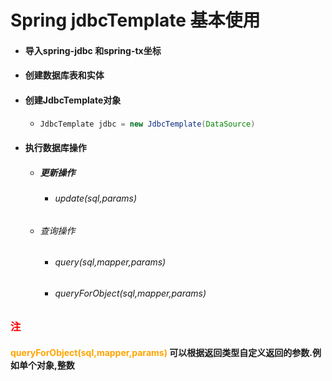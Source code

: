 # Spring jdbcTemplate 基本使用



- #### 导入spring-jdbc 和spring-tx坐标

- #### 创建数据库表和实体

- #### 创建JdbcTemplate对象

  - ```java
    JdbcTemplate jdbc = new JdbcTemplate(DataSource)
    ```

- #### 执行数据库操作

  - ##### 更新操作

    - ###### update(sql,params)

  - ###### 查询操作

    - ###### query(sql,mapper,params)

    - ###### queryForObject(sql,mapper,params)



### <font color='red'>注</font>

#### <font color='orange'>queryForObject(sql,mapper,params)</font> 可以根据返回类型自定义返回的参数.例如单个对象,整数

